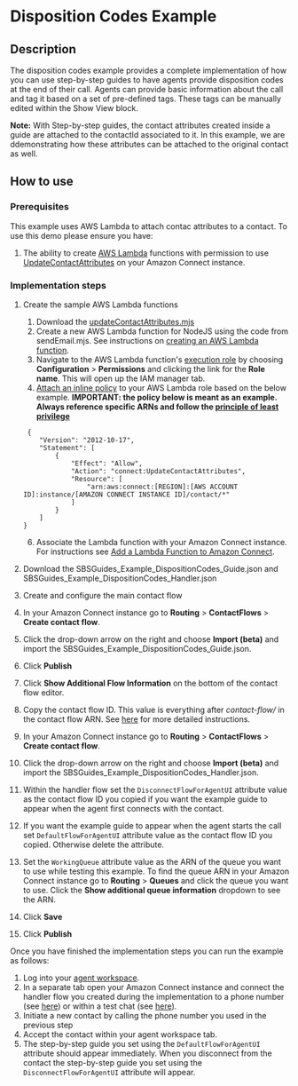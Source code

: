 # Disposition Codes Example

## Description
The disposition codes example provides a complete implementation of how you can use step-by-step guides to have agents provide disposition codes at the end of their call. Agents can provide basic information about the call and tag it based on a set of pre-defined tags. These tags can be manually edited within the Show View block.

**Note:** With Step-by-step guides, the contact attributes created inside a guide are attached to the contactId associated to it. In this example, we are ddemonstrating how these attributes can be attached to the original contact as well. 

## How to use

### Prerequisites
This example uses AWS Lambda to attach contac attributes to a contact. To use this demo please ensure you have:
1. The ability to create [AWS Lambda](https://aws.amazon.com/lambda/) functions with permission to use [UpdateContactAttributes](https://docs.aws.amazon.com/connect/latest/APIReference/API_UpdateContactAttributes.html) on your Amazon Connect instance.
### Implementation steps
1. Create the sample AWS Lambda functions
    1. Download the [updateContactAttributes.mjs](./sampleLambda/updateContactAttributes.mjs)
    1. Create a new AWS Lambda function for NodeJS using the code from sendEmail.mjs. See instructions on [creating an AWS Lambda function](https://docs.aws.amazon.com/lambda/latest/dg/lambda-nodejs.html).
    1. Navigate to the AWS Lambda function's [execution role](https://docs.aws.amazon.com/lambda/latest/dg/lambda-intro-execution-role.html) by choosing **Configuration** > **Permissions** and clicking the link for the **Role name**. This will open up the IAM manager tab.
    1. [Attach an inline policy](https://docs.aws.amazon.com/IAM/latest/UserGuide/access_policies_manage-attach-detach.html#add-policies-console) to your AWS Lambda role based on the below example. **IMPORTANT: the policy below is meant as an example. Always reference specific ARNs and follow the [principle of least privilege](https://docs.aws.amazon.com/IAM/latest/UserGuide/best-practices.html)**
    ```
     {
        "Version": "2012-10-17",
        "Statement": [
            {
                "Effect": "Allow",
                "Action": "connect:UpdateContactAttributes",
                "Resource": [
                    "arn:aws:connect:[REGION]:[AWS ACCOUNT ID]:instance/[AMAZON CONNECT INSTANCE ID]/contact/*"
                ]
            }
        ]
    }
    ```
    6. Associate the Lambda function with your Amazon Connect instance. For instructions see [Add a Lambda Function to Amazon Connect](https://docs.aws.amazon.com/connect/latest/adminguide/connect-lambda-functions.html#add-lambda-function).

1. Download the SBSGuides_Example_DispositionCodes_Guide.json and SBSGuides_Example_DispositionCodes_Handler.json
2. Create and configure the main contact flow
1. In your Amazon Connect instance go to **Routing** > **ContactFlows** > **Create contact flow**.
1. Click the drop-down arrow on the right and choose **Import (beta)** and import the SBSGuides_Example_DispositionCodes_Guide.json.
1. Click **Publish**
1. Click **Show Additional Flow Information** on the bottom of the contact flow editor.
1. Copy the contact flow ID. This value is everything after *contact-flow/* in the contact flow ARN. See [here](https://docs.aws.amazon.com/connect/latest/adminguide/find-contact-flow-id.html) for more detailed instructions.
1. In your Amazon Connect instance go to **Routing** > **ContactFlows** > **Create contact flow**.
1. Click the drop-down arrow on the right and choose **Import (beta)** and import the SBSGuides_Example_DispositionCodes_Handler.json.
1. Within the handler flow set the `DisconnectFlowForAgentUI` attribute value as the contact flow ID you copied if you want the example guide to appear when the agent first connects with the contact.
1. If you want the example guide to appear when the agent starts the call set `DefaultFlowForAgentUI` attribute value as the contact flow ID you copied. Otherwise delete the attribute.
1. Set the `WorkingQueue` attribute value as the ARN of the queue you want to use while testing this example. To find the queue ARN in your Amazon Connect instance go to **Routing** > **Queues** and click the queue you want to use. Click the **Show additional queue information** dropdown to see the ARN.
1. Click **Save**
1. Click **Publish**

Once you have finished the implementation steps you can run the example as follows:

1. Log into your [agent workspace](https://docs.aws.amazon.com/connect/latest/adminguide/agent-user-guide.html).
1. In a separate tab open your Amazon Connect instance and connect the handler flow you created during the implementation to a phone number (see [here](https://docs.aws.amazon.com/connect/latest/adminguide/tutorial1-assign-contact-flow-to-number.html)) or within a test chat (see [here](https://docs.aws.amazon.com/connect/latest/adminguide/chat-testing.html#test-chat)).
1. Initiate a new contact by calling the phone number you used in the previous step 
1. Accept the contact within your agent workspace tab.
1. The step-by-step guide you set using the `DefaultFlowForAgentUI` attribute should appear immediately. When you disconnect from the contact the step-by-step guide you set using the `DisconnectFlowForAgentUI` attribute will appear.